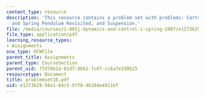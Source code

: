 ```yaml
---
content_type: resource
description: 'This resource contains a problem set with problems: Carts, Double Mass
  and Spring Pendulum Revisited, and Suspension.'
file: /media/courses/2-003j-dynamics-and-control-i-spring-2007/e127362956e184c597f84b284e4911bf_problemset10.pdf
file_type: application/pdf
learning_resource_types:
- Assignments
ocw_type: OCWFile
parent_title: Assignments
parent_type: CourseSection
parent_uid: 7fd70b2a-81d7-9b62-fc07-cc6a7e2d0b15
resourcetype: Document
title: problemset10.pdf
uid: e1273629-56e1-84c5-97f8-4b284e4911bf
---
```

